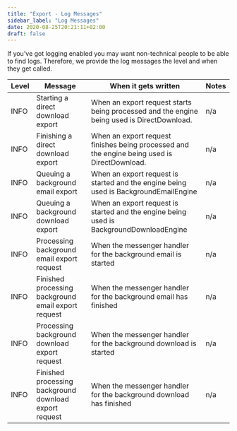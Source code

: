 ```yaml
---
title: "Export - Log Messages"
sidebar_label: "Log Messages"
date: 2020-08-25T20:21:11+02:00
draft: false
---
```

If you've got logging enabled you may want non-technical people to be able to find logs. Therefore, we provide the log messages the level and when they get called.

| Level | Message  | When it gets written | Notes |
| --- | --- | --- | --- |
| INFO | Starting a direct download export | When an export request starts being processed and the engine being used is DirectDownload. | n/a |
| INFO | Finishing a direct download export | When an export request finishes being processed and the engine being used is DirectDownload. | n/a |
| INFO | Queuing a background email export | When an export request is started and the engine being used is BackgroundEmailEngine | n/a |
| INFO | Queuing a background download export | When an export request is started and the engine being used is BackgroundDownloadEngine | n/a |
| INFO | Processing background email export request | When the messenger handler for the background email is started | n/a |
| INFO | Finished processing background email export request | When the messenger handler for the background email has finished | n/a |
| INFO | Processing background download export request | When the messenger handler for the background download is started | n/a |
| INFO | Finished processing background download export request | When the messenger handler for the background download has finished | n/a |
